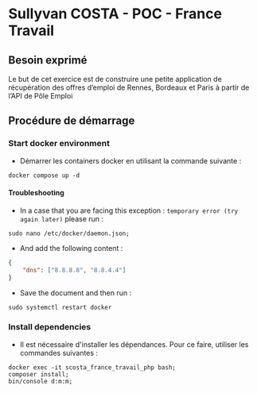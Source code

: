 # Sullyvan COSTA - POC - France Travail
## Besoin exprimé 
Le but de cet exercice est de construire une petite application de récupération des offres d’emploi de Rennes, Bordeaux et Paris à partir de l’API de Pôle
Emploi

## Procédure de démarrage
### Start docker environment
 
- Démarrer les containers docker en utilisant la commande suivante : 
```shell
docker compose up -d
```

#### Troubleshooting
- In a case that you are facing this exception : `temporary error (try again later)` please run :
```shell
sudo nano /etc/docker/daemon.json;
```
 -  And add the following content : 
```json
{
    "dns": ["8.8.8.8", "8.8.4.4"]
}
```
- Save the document and then run : 
```shell
sudo systemctl restart docker 
```

### Install dependencies
- Il est nécessaire d'installer les dépendances. Pour ce faire, utiliser les commandes suivantes : 
```shell
docker exec -it scosta_france_travail_php bash;
composer install;
bin/console d:m:m;
```
